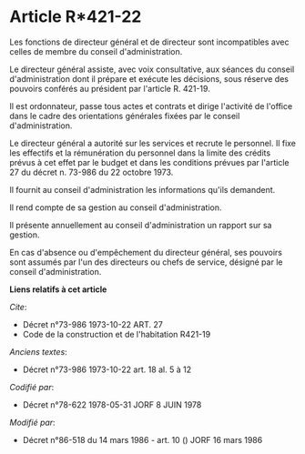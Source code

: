 # Article R*421-22

Les fonctions de directeur général et de directeur sont incompatibles avec celles de membre du conseil d'administration.

Le directeur général assiste, avec voix consultative, aux séances du conseil d'administration dont il prépare et exécute les
décisions, sous réserve des pouvoirs conférés au président par l'article R. 421-19.

Il est ordonnateur, passe tous actes et contrats et dirige l'activité de l'office dans le cadre des orientations générales
fixées par le conseil d'administration.

Le directeur général a autorité sur les services et recrute le personnel. Il fixe les effectifs et la rémunération du
personnel dans la limite des crédits prévus à cet effet par le budget et dans les conditions prévues par l'article 27 du
décret n. 73-986 du 22 octobre 1973.

Il fournit au conseil d'administration les informations qu'ils demandent.

Il rend compte de sa gestion au conseil d'administration.

Il présente annuellement au conseil d'administration un rapport sur sa gestion.

En cas d'absence ou d'empêchement du directeur général, ses pouvoirs sont assumés par l'un des directeurs ou chefs de
service, désigné par le conseil d'administration.

**Liens relatifs à cet article**

_Cite_:

  - Décret n°73-986 1973-10-22 ART. 27
  - Code de la construction et de l'habitation R421-19

_Anciens textes_:

  - Décret n°73-986 1973-10-22 art. 18 al. 5 à 12

_Codifié par_:

  - Décret n°78-622 1978-05-31 JORF 8 JUIN 1978

_Modifié par_:

  - Décret n°86-518 du 14 mars 1986 - art. 10 () JORF 16 mars 1986
